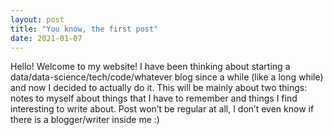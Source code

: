 ```yaml
---
layout: post
title: "You know, the first post"
date: 2021-01-07
---
```

Hello! Welcome to my website!
I have been thinking about starting a data/data-science/tech/code/whatever blog since a while (like a long while) and now I decided to actually do it.
This will be mainly about two things: notes to myself about things that I have to remember and things I find interesting to write about. Post won’t be regular at all, I don’t even know if there is a blogger/writer inside me :)